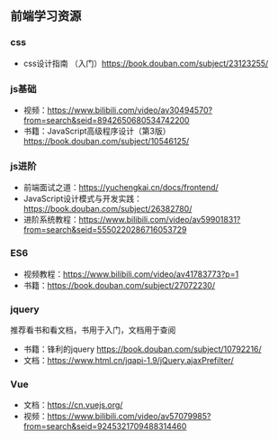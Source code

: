 ## 前端学习资源

### css

* css设计指南 （入门）https://book.douban.com/subject/23123255/

### js基础

* 视频：https://www.bilibili.com/video/av30494570?from=search&seid=8942650680534742200
* 书籍：JavaScript高级程序设计（第3版）https://book.douban.com/subject/10546125/

### js进阶

* 前端面试之道：https://yuchengkai.cn/docs/frontend/
* JavaScript设计模式与开发实践：https://book.douban.com/subject/26382780/
* 进阶系统教程：https://www.bilibili.com/video/av59901831?from=search&seid=5550220286716053729

### ES6

* 视频教程：https://www.bilibili.com/video/av41783773?p=1
* 书籍：https://book.douban.com/subject/27072230/

### jquery

推荐看书和看文档，书用于入门，文档用于查阅

* 书籍：锋利的jquery   https://book.douban.com/subject/10792216/
* 文档：https://www.html.cn/jqapi-1.9/jQuery.ajaxPrefilter/

### Vue

* 文档：https://cn.vuejs.org/
* 视频：https://www.bilibili.com/video/av57079985?from=search&seid=9245321709488314460

